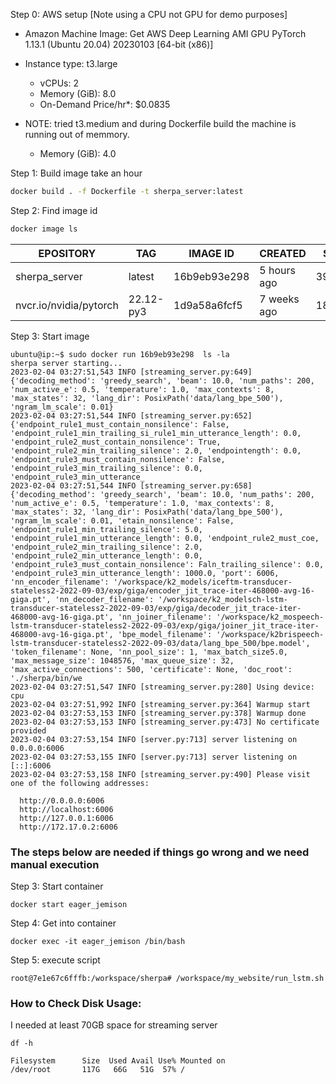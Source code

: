 Step 0: AWS setup [Note using a CPU not GPU for demo purposes]
- Amazon Machine Image: Get AWS Deep Learning AMI GPU PyTorch 1.13.1 (Ubuntu 20.04) 20230103  [64-bit (x86)]
- Instance type: t3.large
   	- vCPUs: 2
   	- Memory (GiB): 8.0
   	- On-Demand Price/hr*: $0.0835

 - NOTE: tried t3.medium and during Dockerfile build the machine is running out of memmory.
    - Memory (GiB): 4.0 

Step 1: Build image take an hour
```bash
docker build . -f Dockerfile -t sherpa_server:latest
```

Step 2: Find image id

```bash
docker image ls
```

| EPOSITORY | TAG  |  IMAGE ID | CREATED  |  SIZE |
| --- | --- | --- | --- | --- |
| sherpa_server    | latest  |  16b9eb93e298  | 5 hours ago  | 39.8GB |
| nvcr.io/nvidia/pytorch  | 22.12-py3  | 1d9a58a6fcf5 | 7 weeks ago  | 18.3GB |


Step 3: Start image

```
ubuntu@ip:~$ sudo docker run 16b9eb93e298  ls -la
sherpa server starting...
2023-02-04 03:27:51,543 INFO [streaming_server.py:649] {'decoding_method': 'greedy_search', 'beam': 10.0, 'num_paths': 200, 'num_active_e': 0.5, 'temperature': 1.0, 'max_contexts': 8, 'max_states': 32, 'lang_dir': PosixPath('data/lang_bpe_500'), 'ngram_lm_scale': 0.01}
2023-02-04 03:27:51,544 INFO [streaming_server.py:652] {'endpoint_rule1_must_contain_nonsilence': False, 'endpoint_rule1_min_trailing_si_rule1_min_utterance_length': 0.0, 'endpoint_rule2_must_contain_nonsilence': True, 'endpoint_rule2_min_trailing_silence': 2.0, 'endpointength': 0.0, 'endpoint_rule3_must_contain_nonsilence': False, 'endpoint_rule3_min_trailing_silence': 0.0, 'endpoint_rule3_min_utterance_
2023-02-04 03:27:51,544 INFO [streaming_server.py:658] {'decoding_method': 'greedy_search', 'beam': 10.0, 'num_paths': 200, 'num_active_e': 0.5, 'temperature': 1.0, 'max_contexts': 8, 'max_states': 32, 'lang_dir': PosixPath('data/lang_bpe_500'), 'ngram_lm_scale': 0.01, 'etain_nonsilence': False, 'endpoint_rule1_min_trailing_silence': 5.0, 'endpoint_rule1_min_utterance_length': 0.0, 'endpoint_rule2_must_coe, 'endpoint_rule2_min_trailing_silence': 2.0, 'endpoint_rule2_min_utterance_length': 0.0, 'endpoint_rule3_must_contain_nonsilence': Faln_trailing_silence': 0.0, 'endpoint_rule3_min_utterance_length': 1000.0, 'port': 6006, 'nn_encoder_filename': '/workspace/k2_models/iceftm-transducer-stateless2-2022-09-03/exp/giga/encoder_jit_trace-iter-468000-avg-16-giga.pt', 'nn_decoder_filename': '/workspace/k2_modelsch-lstm-transducer-stateless2-2022-09-03/exp/giga/decoder_jit_trace-iter-468000-avg-16-giga.pt', 'nn_joiner_filename': '/workspace/k2_mospeech-lstm-transducer-stateless2-2022-09-03/exp/giga/joiner_jit_trace-iter-468000-avg-16-giga.pt', 'bpe_model_filename': '/workspace/k2brispeech-lstm-transducer-stateless2-2022-09-03/data/lang_bpe_500/bpe.model', 'token_filename': None, 'nn_pool_size': 1, 'max_batch_size5.0, 'max_message_size': 1048576, 'max_queue_size': 32, 'max_active_connections': 500, 'certificate': None, 'doc_root': './sherpa/bin/we
2023-02-04 03:27:51,547 INFO [streaming_server.py:280] Using device: cpu
2023-02-04 03:27:51,992 INFO [streaming_server.py:364] Warmup start
2023-02-04 03:27:53,153 INFO [streaming_server.py:378] Warmup done
2023-02-04 03:27:53,153 INFO [streaming_server.py:473] No certificate provided
2023-02-04 03:27:53,154 INFO [server.py:713] server listening on 0.0.0.0:6006
2023-02-04 03:27:53,155 INFO [server.py:713] server listening on [::]:6006
2023-02-04 03:27:53,158 INFO [streaming_server.py:490] Please visit one of the following addresses: 

  http://0.0.0.0:6006
  http://localhost:6006
  http://127.0.0.1:6006
  http://172.17.0.2:6006

```


### The steps below are needed if things go wrong and we need manual execution

Step 3: Start container

```
docker start eager_jemison
```

Step 4: Get into container

```
docker exec -it eager_jemison /bin/bash
```

Step 5: execute script

```
root@7e1e67c6fffb:/workspace/sherpa# /workspace/my_website/run_lstm.sh
```


### How to Check Disk Usage:

I needed at least 70GB space for streaming server

```
df -h
```


```
Filesystem      Size  Used Avail Use% Mounted on
/dev/root       117G   66G   51G  57% /
```

